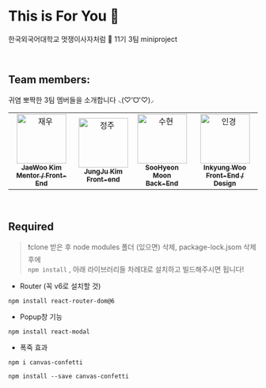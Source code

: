 # This is For You 🍰

한국외국어대학교 멋쟁이사자처럼 🦁 11기 3팀 miniproject

<br>

## Team members:
귀염 뽀짝한 3팀 멤버들을 소개합니다 ⸜(♡'ᗜ'♡)⸝

<!-- ALL-CONTRIBUTORS-LIST:START - Do not remove or modify this section -->
<!-- prettier-ignore-start -->
<!-- markdownlint-disable -->

<table>
  <tr>
    <td align="center">
    <a href="https://github.com/CosmicSandBox">
    <img src="https://avatars.githubusercontent.com/u/96773327?v=4" width="100px;" alt="재우"/>
    <br />
    <sub>
    <b>JaeWoo Kim</b><br>
    <b>Mentor / Front-End</b>
    </sub>
    </a>
    <br />
    </td>
    <td align="center">
    <a href="https://github.com/KimJJRoSY">
    <img src="https://avatars.githubusercontent.com/u/129376888?v=4" width="100px;" alt="정주"/>
    <br />
    <sub>
    <b>JungJu Kim</b><br>
    <b>Front-end</b>
    </sub>
    </a>
    <br />
    </td>    <td align="center">
    <a href="https://github.com/moonxxpower">
    <img src="https://avatars.githubusercontent.com/u/118599217?v=4" width="100px;" alt="수현"/>
    <br />
    <sub>
    <b>SooHyeon Moon</b><br>
    <b>Back-End</b>
    </sub>
    </a>
    <br />
    </td>    
    <td align="center">
    <a href="https://github.com/InKyungWoo">
    <img src="https://avatars.githubusercontent.com/u/102344718?v=4" width="100px;" alt="인경"/>
    <br />
    <sub>
    <b>Inkyung Woo</b><br>
    <b>Front-End / Design</b>
    </sub>
    </a>
    <br />
    </td>
  </tr>
</table>

<!-- markdownlint-restore -->
<!-- prettier-ignore-end -->

<!-- ALL-CONTRIBUTORS-LIST:END -->

<br>

## Required

> ❗️clone 받은 후 node modules 폴더 (있으면) 삭제, package-lock.jsom 삭제 후에 <br> `npm install` , 아래 라이브러리들 차례대로 설치하고 빌드해주시면 됩니다!

- Router (꼭 v6로 설치할 것)

```
npm install react-router-dom@6
```

- Popup창 기능

```
npm install react-modal
```

- 폭죽 효과

```
npm i canvas-confetti
```
```
npm install --save canvas-confetti
```